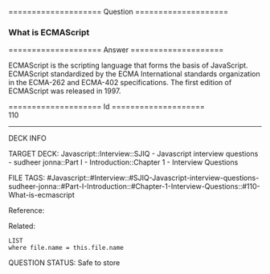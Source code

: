 ==================== Question ====================  

### What is ECMAScript  

==================== Answer ====================  

ECMAScript is the scripting language that forms the basis of JavaScript. ECMAScript standardized by the ECMA International standards organization in the ECMA-262 and ECMA-402 specifications. The first edition of ECMAScript was released in 1997.

==================== Id ====================  
110

---

DECK INFO

TARGET DECK: Javascript::Interview::SJIQ - Javascript interview questions - sudheer jonna::Part I - Introduction::Chapter 1 - Interview Questions

FILE TAGS: #Javascript::#Interview::#SJIQ-Javascript-interview-questions-sudheer-jonna::#Part-I-Introduction::#Chapter-1-Interview-Questions::#110-What-is-ecmascript

Reference:

Related:

```dataview
LIST
where file.name = this.file.name
```

QUESTION STATUS: Safe to store
